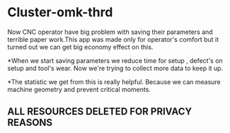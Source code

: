 # Cluster-omk-thrd
Now CNC operator have big problem with saving their parameters and terrible paper work.This app was made only for operator's comfort but it turned out we can get big economy effect on this. 

*When we start saving parameters we reduce time for setup , defect's on setup and tool's wear. Now we're trying to collect more data to keep it up.

*The statistic we get from this is really helpful. Because we can measure machine geometry and prevent critical moments.

## ALL RESOURCES DELETED FOR PRIVACY REASONS
